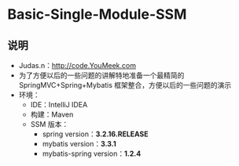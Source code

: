 # Basic-Single-Module-SSM

## 说明

- Judas.n：<http://code.YouMeek.com>
- 为了方便以后的一些问题的讲解特地准备一个最精简的 SpringMVC+Spring+Mybatis 框架整合，方便以后的一些问题的演示
- 环境：
    - IDE：IntelliJ IDEA
    - 构建：Maven
    - SSM 版本：
        - spring version：**3.2.16.RELEASE**
        - mybatis version：**3.3.1**
        - mybatis-spring version：**1.2.4**